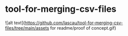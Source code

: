 # tool-for-merging-csv-files

![alt text](https://github.com/lascau/tool-for-merging-csv-files/tree/main/assets for readme/proof of concept.gif) 